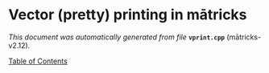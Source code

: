 
# Vector (pretty) printing in mātricks
_This document was automatically generated from file_ **`vprint.cpp`** (mātricks-v2.12).


[Table of Contents](README.md)
